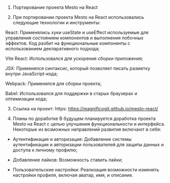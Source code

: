 1. Портирование проекта Mesto на React

2. При портировании проекта Mesto на React использовались следующие технологии и инструменты:

React:  Применялись хуки useState и useEffect используемые для управления состоянием компонентов и выполнения побочных эффектов. Код разбит на функциональные компоненты с использованием декларативного подхода;

Vite React: Использовался для ускорения сборки приложения;

JSX: Применялся синтаксис, который позволяет писать разметку внутри JavaScript-кода;

Webpack: Применялся для сборки проекта;

Babel: Использовался для поддержки в старых браузерах и оптимизации кода;


3. Ссылка на проект:
https: https://magnificogit.github.io/mesto-react/

4. Планы по доработке
В будущем планируется доработка проекта Mesto на React с целью улучшения функциональности и интерфейса. Некоторые из возможных направлений развития включают в себя:

- Аутентификация и авторизация: Добавление системы аутентификации и авторизации пользователей для защиты данных и доступа к личному профилю;

- Добавление лайков: Возможность ставить лайки;

- Пользовательские настройки: Реализация возможности изменять настройки профиля, включая аватар, имя, и описание.
